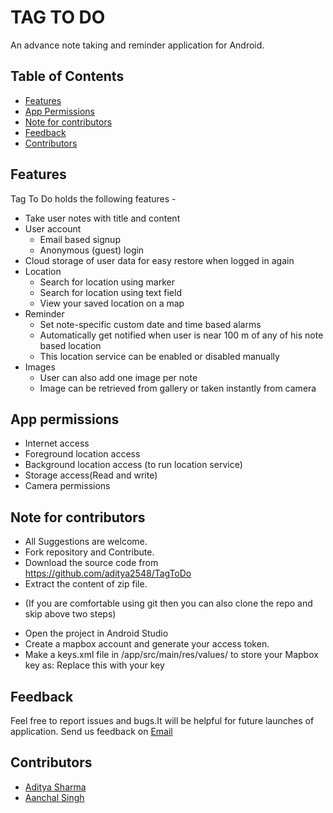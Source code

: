 # TAG TO DO

An advance note taking and reminder application for Android.  


## Table of Contents

- [Features](#features)
- [App Permissions](#apppermissions)
- [Note for contributors](#noteforcontributors)
- [Feedback](#feedback)
- [Contributors](#contributors)


## Features

Tag To Do holds the following features -

* Take user notes with title and content
* User account
  - Email based signup
  - Anonymous (guest) login
* Cloud storage of user data for easy restore when logged in again
* Location
  - Search for location using marker
  - Search for location using text field
  - View your saved location on a map
* Reminder
  - Set note-specific custom date and time based alarms
  - Automatically get notified when user is near 100 m of any of his note based location
  - This location service can be enabled or disabled manually
* Images
  - User can also add one image per note
  - Image can be retrieved from gallery or taken instantly from camera


## App permissions

* Internet access
* Foreground location access
* Background location access (to run location service)
* Storage access(Read and write)
* Camera permissions


## Note for contributors

* All Suggestions are welcome.
* Fork repository and Contribute.
* Download the source code from https://github.com/aditya2548/TagToDo
* Extract the content of zip file.
- (If you are comfortable using git then you can also clone the repo and skip above two steps)

* Open the project in Android Studio
* Create a mapbox account and generate your access token.
* Make a keys.xml file in /app/src/main/res/values/ to store your Mapbox key as:
    <string name="access_token">Replace this with your key</string>


## Feedback

Feel free to report issues and bugs.It will be helpful for future launches of application.
Send us feedback on [Email](mailto:aditya25dec2000@gmail.com)


## Contributors

<ul>
  <li> <a href="https://github.com/aditya2548">Aditya Sharma</a></li>
  <li> <a href="https://github.com/aanchalsingh17">Aanchal Singh</a></li>
</ul>
